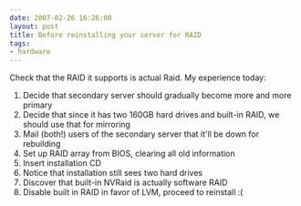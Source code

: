 ```yaml
---
date: 2007-02-26 16:26:00
layout: post
title: Before reinstalling your server for RAID
tags:
- hardware
---
```


Check that the RAID it supports is actual Raid. My experience today:  

1. Decide that secondary server should gradually become more and more primary
2. Decide that since it has two 160GB hard drives and built-in RAID, we should use that for mirroring
3. Mail (both!) users of the secondary server that it'll be down for rebuilding
4. Set up RAID array from BIOS, clearing all old information
5. Insert installation CD
6. Notice that installation still sees two hard drives
7. Discover that built-in NVRaid is actually software RAID
8. Disable built in RAID in favor of LVM, proceed to reinstall :(
